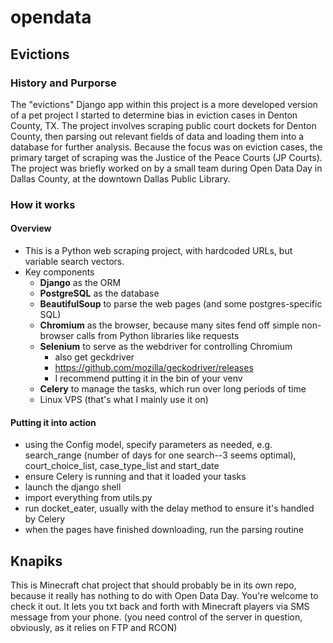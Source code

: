 # opendata 
## Evictions
### History and Purporse
The "evictions" Django app within this project is a more developed version of a pet project I started to determine bias in eviction cases in Denton County, TX. The project involves scraping public court dockets for Denton County, then parsing out relevant fields of data and loading them into a database for further analysis. Because the focus was on eviction cases, the primary target of scraping was the Justice of the Peace Courts (JP Courts). The project was briefly worked on by a small team during Open Data Day in Dallas County, at the downtown Dallas Public Library. 
### How it works
#### Overview
* This is a Python web scraping project, with hardcoded URLs, but variable search vectors. 
* Key components
  * **Django** as the ORM
  * **PostgreSQL** as the database
  * **BeautifulSoup** to parse the web pages (and some postgres-specific SQL)
  * **Chromium** as the browser, because many sites fend off simple non-browser calls from Python libraries like requests
  * **Selenium** to serve as the webdriver for controlling Chromium
    * also get geckdriver
    * https://github.com/mozilla/geckodriver/releases
    * I recommend putting it in the bin of your venv
  * **Celery** to manage the tasks, which run over long periods of time
  * Linux VPS (that's what I mainly use it on)
#### Putting it into action
* using the Config model, specify parameters as needed, e.g. search_range (number of days for one search--3 seems optimal), court_choice_list, case_type_list and start_date
* ensure Celery is running and that it loaded your tasks
* launch the django shell
* import everything from utils.py
* run docket_eater, usually with the delay method to ensure it's handled by Celery
* when the pages have finished downloading, run the parsing routine
## Knapiks
This is Minecraft chat project that should probably be in its own repo, because it really has nothing to do with Open Data Day. You're welcome to check it out. It lets you txt back and forth with Minecraft players via SMS message from your phone. (you need control of the server in question, obviously, as it relies on FTP and RCON)
